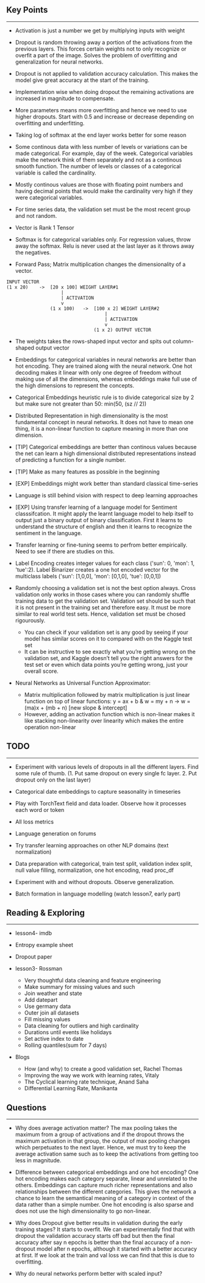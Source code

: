 ## Key Points
---

* Activation is just a number we get by multiplying inputs with weight

* Dropout is random throwing away a portion of the activations from the previous layers. This forces certain weights not to only recognize or overfit a part of the image. Solves the problem of overfitting and generalization for neural networks.

* Dropout is not applied to validation accuracy calculation. This makes the model give great accuracy at the start of the training.

* Implementation wise when doing dropout the remaining activations are increased in magnitude to compensate.	

* More parameters means more overfitting and hence we need to use higher dropouts. Start with 0.5 and increase or decrease depending on overfitting and 
underfitting.

* Taking log of softmax at the end layer works better for some reason

* Some continous data with less number of levels or variations can be made categorical. For example, day of the week. Categorical variables make the network think of them separately and not as a continous smooth function. The number of levels or classes of a categorical variable is called the cardinality.

* Mostly continous values are those with floating point numbers and having decimal points that would make the cardinality very high if they were categorical variables.

* For time series data, the validation set must be the most recent group and not random.

* Vector is Rank 1 Tensor

* Softmax is for categorical variables only. For regression values, throw away the softmax. Relu is never used at the last layer as it throws away the negatives.

* Forward Pass; Matrix multiplication changes the dimensionality of a vector.

```
INPUT VECTOR
(1 x 20)	->	[20 x 100] WEIGHT LAYER#1
					|
					| ACTIVATION
					v
				(1 x 100)	->	[100 x 2] WEIGHT LAYER#2
									|
									| ACTIVATION
									v
								(1 x 2) OUTPUT VECTOR
```

* The weights takes the rows-shaped input vector and spits out column-shaped output vector

* Embeddings for categorical variables in neural networks are better than hot encoding. They are trained along with the neural network. One hot decoding makes it linear with only one degree of freedom without making use of all the dimensions, whereas embeddings make full use of the high dimensions to represent the concepts.

* Categorical Embeddings heuristic rule is to divide categorical size by 2 but make sure not greater than 50: min(50, (sz // 2))

* Distributed Representation in high dimensionality is the most fundamental concept in neural networks. It does not have to mean one thing, it is a non-linear function to capture meaning in more than one dimension.

* [TIP] Categorical embeddings are better than continous values because the net can learn a high dimensional distributed representations instead of predicting a function for a single number.

* [TIP] Make as many features as possible in the beginning

* [EXP] Embeddings might work better than standard classical time-series

* Language is still behind vision with respect to deep learning approaches

* [EXP] Using transfer learning of a language model for Sentiment classsifcation. It might apply the learnt language model to help itself to output just a binary output of binary classification. First it learns to understand the structure of english and then it learns to recognize the sentiment in the language.

* Transfer learning or fine-tuning seems to perfrom better empirically. Need to see if there are studies on this.

* Label Encoding creates integer values for each class ('sun': 0, 'mon': 1, 'tue':2). Label Binarizer creates a one hot encoded vector for the multiclass labels ('sun': [1,0,0], 'mon': [0,1,0], 'tue': [0,0,1]) 

* Randomly choosing a validation set is not the best option always. Cross validation only works in those cases where you can randomly shuffle training data to get the validation set. Validation set should be such that it is not present in the training set and therefore easy. It must be more similar to real world test sets. Hence, validation set must be chosed rigourously.
	* You can check if your validation set is any good by seeing if your model has similar scores on it to compared with on the Kaggle test set
	* It can be instructive to see exactly what you’re getting wrong on the validation set, and Kaggle doesn’t tell you the right answers for the test set or even which data points you’re getting wrong, just your overall score.

* Neural Networks as Universal Function Approximator:
	* Matrix multiplication followed by matrix multiplication is just linear function on top of linear functions:
	y = ax + b & w = my + n -> w = (ma)x + (mb + n) [new slope & intercept]
	* However, adding an activation function which is non-linear makes it like stacking non-linearity over linearity which makes the entire operation non-linear

## TODO
---

* Experiment with various levels of dropouts in all the different layers. Find some rule of thumb. (1. Put same dropout on every single fc layer. 2. Put dropout only on the last layer)

* Categorical date embeddings to capture seasonality in timeseries

* Play with TorchText field and data loader. Observe how it processes each word or token


* All loss metrics

* Language generation on forums

* Try transfer learning approaches on other NLP domains (text normalization)


- Data preparation with categorical, train test split, validation index split, null value filling, normalization, one hot encoding, read proc_df

- Experiment with and without dropouts. Observe generalization.

- Batch formation in language modelling (watch lesson7, early part)


## Reading & Exploring
---

* lesson4- imdb

* Entropy example sheet

* Dropout paper

- lesson3- Rossman
	* Very thoughtful data cleaning and feature engineering
	* Make summary for missing values and such
	* Join weather and state
	* Add datepart
	* Use germany data
	* Outer join all datasets
	* Fill missing values
	* Data cleaning for outliers and high cardinality
	* Durations until events like holidays
	* Set active index to date
	* Rolling quantiles(sum for 7 days)

- Blogs
	- How (and why) to create a good validation set, Rachel Thomas
	- Improving the way we work with learning rates, Vitaly
	- The Cyclical learning rate technique, Anand Saha
	- Differential Learning Rate, Manikanta



## Questions
---

* Why does average activation matter?
	The max pooling takes the maximum from a group of activations and if the dropout throws the maximum activation in that group, the output of max pooling changes which perpetuates to the next layer. Hence, we must try to keep the average activation same such as to keep the activations from getting too less in magnitude.

* Difference between categorical embeddings and one hot encoding?
	One hot encoding makes each category separate, linear and unrelated to the others. Embeddings can capture much richer representations and also relationships between the different categories. This gives the network a chance to learn the semantical meaning of a category in context of the data rather than a simple number. One hot encoding is also sparse and does not use the high dimensionality to go non-linear.

* Why does Dropout give better results in validation during the early training stages?
	It starts to overfit. We can experimentally find that with dropout the validation accuracy starts off bad but then the final accuracy after say n epochs is better than the final accuracy of a non-dropout model after n epochs, although it started with a better accuracy at first. If we look at the train and val loss we can find that this is due to overfitting.

* Why do neural networks perform better with scaled input?